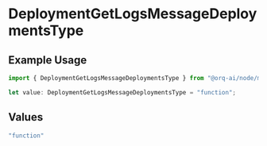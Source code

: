# DeploymentGetLogsMessageDeploymentsType

## Example Usage

```typescript
import { DeploymentGetLogsMessageDeploymentsType } from "@orq-ai/node/models/operations";

let value: DeploymentGetLogsMessageDeploymentsType = "function";
```

## Values

```typescript
"function"
```